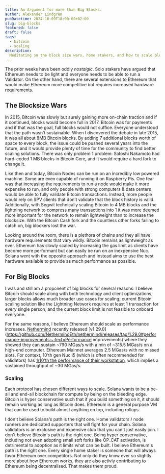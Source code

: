 ```yaml
---
title: An Argument for more than Big Blocks.
author: Alexander Lindgren
pubDatetime: 2024-10-09T18:00:00+02:00
slug: big-blocks
featured: false
draft: false
tags:
  - bitcoin
  - scaling
description:
  Meditating on the block size wars, home stakers, and how to scale block chains. 
---
```


The prior weeks have been oddly *nostalgic*. Solo stakers have argued that Ethereum needs to be light and everyone needs to be able to run a Validator. On the other hand, there are several extensions to Ethereum that would make Ethereum more competitive but requires increased hardware requirements.

## The Blocksize Wars

In 2015, Bitcoin was slowly but surely gaining more on-chain traction and if it continued, blocks would become full in 2017. Bitcoin was for payments and if that was the goal, full blocks would not suffice. Everyone understood that the path wasn’t sustainable. When I discovered the debate in late 2015, it was all about 8MB Bitcoin blocks. By adding 7 additional blocks worth of space to every block, the issue could be pushed several years into the future, and it would provide plenty of time for the community to find better scaling solutions. There was only problem 1 problem: Satoshi Nakamoto had hard-coded 1 MB blocks in Bitcoin Core, and it would require a hard fork to change it.

Like then and today, Bitcoin Nodes can be run on an incredibly low powered machine. Some are even capable of running it on Raspberry Pis. One fear was that increasing the requirements to run a node would make it more expensive to run, and only people with strong computers & data centers would be able to fully validate Bitcoin transactions. Instead, more people would rely on SPV clients that don’t validate that the block history is valid. Additionally, with Segwit technically scaling Bitcoin to 4 MB blocks and the lightning network to compress many transactions into 1 it was more deemed more important for the network to remain lightweight than to increase the blocksize. With the Bitcoin Cash fork and the countless other forks failing to catch on, big blockers lost the war.

Looking around the room, there is a plethora of chains and they all have hardware requirements that vary wildly. Bitcoin remains as lightweight as ever. Ethereum has slowly scaled by increasing the gas limit as clients have become more performant but can easily be run on an inexpensive Nuc. Solana went with the opposite approach and instead aims to use the best hardware available to provide as much performance as possible.

## For Big Blocks

I was and still am a proponent of big blocks for several reasons: I believe Bitcoin should scale along with both technology and client optimizations; larger blocks allows much broader use cases for scaling; current Bitcoin scaling solution like the Lightning Network requires at least 1 transaction for every single person; and the current block limit is not feasible to onboard everyone.

For the same reasons, I believe Ethereum should scale as performance increases. [Nethermind](https://github.com/NethermindEth/nethermind) recently released [v1.29.0](https://github.com/NethermindEth/nethermind/releases/tag/1.29.0#performance-improvements:~:text=Performance improvements) where they showed they can sustain ~790 MGas/s with a min of ~315.5 MGas/s on a high-end computer. Ethereum Mainnet averages 2.5 MGas/s with no missed slots. For context, 10’th gen Nuc i5 (which is often recommended for validators) has [1/10’th the performance of their workstation](https://www.cpubenchmark.net/compare/5031vs4759vs3542/AMD-Ryzen-9-7950X-vs-Intel-i5-1240P-vs-Intel-i5-10210U), which implies a sustained throughput of ~30 MGas/s.

### Scaling

Each protocol has chosen different ways to scale. Solana wants to be a be-all and end-all blockchain for compute by being on the bleeding edge. Bitcoin is hyper conservative such that if you build something on it, it should remain working as long as Bitcoin does. Ethereum is a general purpose VM that can be used to build almost anything on top, including rollups.

I don't believe Solana's path is the right one. Home validators / node runners are dedicated supporters that will fight for your chain. Solana validators is an exclusive and expensive club that you can't just easily join.
I don't believe Bitcoin's path is the right one. Being hyper conservative, including not even adopting small soft forks like OP_CAT activation, is detrimental to adoption as it limits what can be built.
I believe Ethereum's path is the right one. Every single home staker is someone that will always favor Ethereum over competitors. Not only do they know ever so slightly more about how Ethereum works, they are also activly contributing to Ethereum being decentralised. That makes them proud.